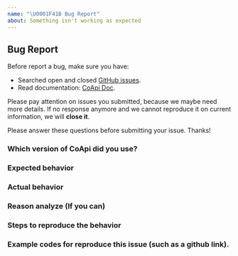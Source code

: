 ```yaml
---
name: "\U0001F41B Bug Report"
about: Something isn't working as expected
---
```


## Bug Report

Before report a bug, make sure you have:

- Searched open and closed [GitHub issues](https://github.com/Ahoo-Wang/CoApi/issues).
- Read documentation: [CoApi Doc](https://github.com/Ahoo-Wang/CoApi/).

Please pay attention on issues you submitted, because we maybe need more details.
If no response anymore and we cannot reproduce it on current information, we will **close it**.

Please answer these questions before submitting your issue. Thanks!

### Which version of CoApi did you use?

### Expected behavior

### Actual behavior

### Reason analyze (If you can)

### Steps to reproduce the behavior

### Example codes for reproduce this issue (such as a github link).
